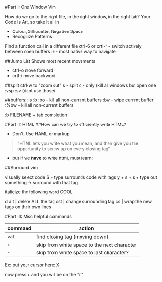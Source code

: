 #Part I: One Window Vim

How do we go to the right file, in the right window, in the right tab? 
Your Code Is Art, so take it all in
- Colour, Silhouette, Negative Space
- Recognize Patterns



Find a function call in a different file
ctrl-6 or crtl-^ - switch actively between open buffers
:e - most native way to navigate

##Jump List 
Shows most recent movements
- ctrl-o move forward
- crtl-i move backword

##split
ctrl-w to "zoom out" 
s - split
o - only (kill all windows but open one
:vsp
:sv
(dont use those) 


##buffers:
:ls
:b
:bo - kill all non-current buffers
:bw - wipe current buffer
:%bw - kill all non-current buffers

:b FILENAME + tab completion



#Part II: HTML
##How can we try to efficiently write HTML? 
- Don't. Use HAML or markup
>  "HTML lets you write what you mean, and then give you the opportunity to screw up on every closing tag"
- but if we **have** to write html, must learn:


##Surround.vim

visually select code
S + type <body> surrounds code with <body> </body> tags
y + s + s + type out something -> surround with that tag

italicize the following word COOL

d a t | delete ALL the tag
cst | change surrounding tag
cs <C-T> | wrap the new tags on their own lines

#Part III: Misc helpful commands

command | action
---|----
`vat` <ESC> | find closing tag (moving down) 
`+` | skip from white space to the next character
`-` | skip from white space to last character? 

Ex: 
put your cursor here: X

   now press + and you will be on the "n"
